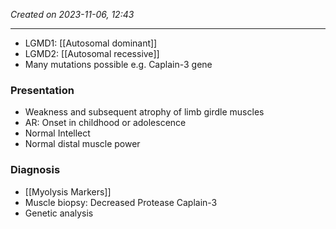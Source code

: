 *Created on 2023-11-06, 12:43* 

---
- LGMD1: [[Autosomal dominant]] 
- LGMD2: [[Autosomal recessive]] 
- Many mutations possible e.g. Caplain-3 gene

### Presentation
- Weakness and subsequent atrophy of limb girdle muscles
- AR: Onset in childhood or adolescence
- Normal Intellect
- Normal distal muscle power

### Diagnosis
- [[Myolysis Markers]] 
- Muscle biopsy: Decreased Protease Caplain-3
- Genetic analysis
